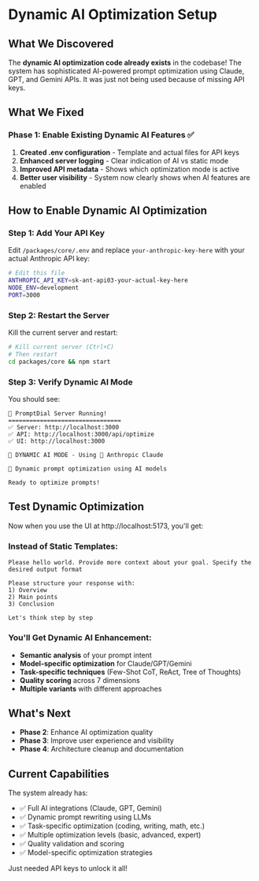 # Dynamic AI Optimization Setup

## What We Discovered

The **dynamic AI optimization code already exists** in the codebase! The system has sophisticated AI-powered prompt optimization using Claude, GPT, and Gemini APIs. It was just not being used because of missing API keys.

## What We Fixed

### Phase 1: Enable Existing Dynamic AI Features ✅

1. **Created .env configuration** - Template and actual files for API keys
2. **Enhanced server logging** - Clear indication of AI vs static mode  
3. **Improved API metadata** - Shows which optimization mode is active
4. **Better user visibility** - System now clearly shows when AI features are enabled

## How to Enable Dynamic AI Optimization

### Step 1: Add Your API Key

Edit `/packages/core/.env` and replace `your-anthropic-key-here` with your actual Anthropic API key:

```bash
# Edit this file
ANTHROPIC_API_KEY=sk-ant-api03-your-actual-key-here
NODE_ENV=development
PORT=3000
```

### Step 2: Restart the Server

Kill the current server and restart:

```bash
# Kill current server (Ctrl+C)
# Then restart
cd packages/core && npm start
```

### Step 3: Verify Dynamic AI Mode

You should see:
```
🚀 PromptDial Server Running!
================================ 
✅ Server: http://localhost:3000
✅ API: http://localhost:3000/api/optimize
✅ UI: http://localhost:3000

🧠 DYNAMIC AI MODE - Using 🤖 Anthropic Claude

🎯 Dynamic prompt optimization using AI models

Ready to optimize prompts!
```

## Test Dynamic Optimization

Now when you use the UI at http://localhost:5173, you'll get:

### Instead of Static Templates:
```
Please hello world. Provide more context about your goal. Specify the desired output format

Please structure your response with:
1) Overview
2) Main points
3) Conclusion

Let's think step by step
```

### You'll Get Dynamic AI Enhancement:
- **Semantic analysis** of your prompt intent
- **Model-specific optimization** for Claude/GPT/Gemini
- **Task-specific techniques** (Few-Shot CoT, ReAct, Tree of Thoughts)
- **Quality scoring** across 7 dimensions
- **Multiple variants** with different approaches

## What's Next

- **Phase 2**: Enhance AI optimization quality
- **Phase 3**: Improve user experience and visibility  
- **Phase 4**: Architecture cleanup and documentation

## Current Capabilities

The system already has:
- ✅ Full AI integrations (Claude, GPT, Gemini)
- ✅ Dynamic prompt rewriting using LLMs
- ✅ Task-specific optimization (coding, writing, math, etc.)
- ✅ Multiple optimization levels (basic, advanced, expert)
- ✅ Quality validation and scoring
- ✅ Model-specific optimization strategies

Just needed API keys to unlock it all!